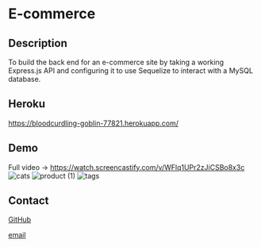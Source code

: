 # E-commerce

## Description
To build the back end for an e-commerce site by taking a working Express.js API and configuring it to use Sequelize to interact with a MySQL database.

## Heroku
https://bloodcurdling-goblin-77821.herokuapp.com/

## Demo
Full video -> https://watch.screencastify.com/v/WFlq1UPr2zJiCSBo8x3c
![cats](https://user-images.githubusercontent.com/87335354/140693057-35b71441-55e7-4ac1-9c36-82746fcd4b0f.gif)
![product (1)](https://user-images.githubusercontent.com/87335354/140693083-7fcf0eb3-6f4e-4983-a223-9c536de63913.gif)
![tags](https://user-images.githubusercontent.com/87335354/140693093-9e93a9e2-0696-48b1-8648-67e675d05e20.gif)


## 

## Contact

[GitHub](https://github.com/pamelac21)

[email](mailto:pamelac021@gmail.com)




















